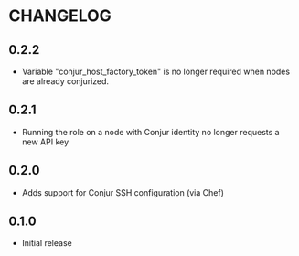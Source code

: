 # CHANGELOG

## 0.2.2

- Variable "conjur_host_factory_token" is no longer required when nodes are already conjurized.

## 0.2.1

- Running the role on a node with Conjur identity no longer requests a new API key

## 0.2.0

- Adds support for Conjur SSH configuration (via Chef)

## 0.1.0
- Initial release

